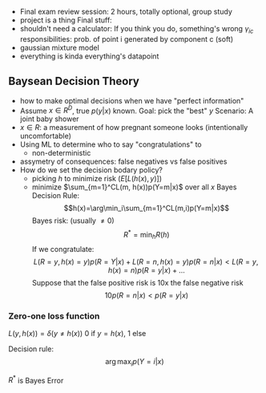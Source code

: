 - Final exam review session: 2 hours, totally optional, group study
- project is a thing
Final stuff:
- shouldn't need a calculator: If you think you do, something's wrong
$\gamma_{ic}$ responsibilities: prob. of point i generated by component c (soft)
- gaussian mixture model
- everything is kinda everything's datapoint
## Baysean Decision Theory
- how to make optimal decisions when we have "perfect information"
- Assume $x \in R^D$, true $p(y|x)$ known. Goal: pick the "best" $y$
Scenario: A joint baby shower
- $x \in R$: a measurement of how pregnant someone looks (intentionally uncomfortable)
- Using ML to determine who to say "congratulations" to
	- non-deterministic
- assymetry of consequences: false negatives vs false positives
- How do we set the decision bodary policy?
	- picking $h$ to minimize risk ($E[L(h(x), y)]$)
	- minimize $\sum_{m=1}^CL(m, h(x))p(Y=m|x)$ over all $x$
Bayes Decision Rule:
$$h(x)=\arg\min_i\sum_{m=1}^CL(m,i)p(Y=m|x)$$
Bayes risk: (usually $\neq 0$)
$$R^*=\min_hR(h)$$
If we congratulate:
$$L(R=y,h(x)=y)p(R=Y|x) + L(R=n,h(x)=y)p(R=n|x) < L(R=y,h(x)=n)p(R=y|x) + \dots$$
Suppose that the false positive risk is 10x the false negative risk
$$10p(R=n|x)<p(R=y|x)$$

### Zero-one loss function
$L(y,h(x)) = \delta(y\neq h(x))$ 0 if $y = h(x)$, 1 else

Decision rule:
$$\arg\max_i p(Y=i|x)$$

$R^*$ is Bayes Error